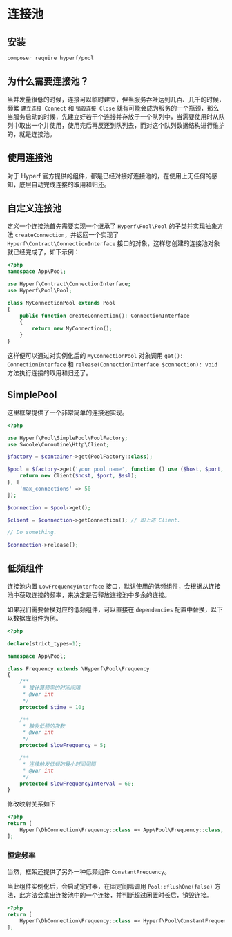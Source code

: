# 连接池

## 安装

```bash
composer require hyperf/pool
```

## 为什么需要连接池？

当并发量很低的时候，连接可以临时建立，但当服务吞吐达到几百、几千的时候，频繁 `建立连接 Connect` 和 `销毁连接 Close` 就有可能会成为服务的一个瓶颈，那么当服务启动的时候，先建立好若干个连接并存放于一个队列中，当需要使用时从队列中取出一个并使用，使用完后再反还到队列去，而对这个队列数据结构进行维护的，就是连接池。

## 使用连接池

对于 Hyperf 官方提供的组件，都是已经对接好连接池的，在使用上无任何的感知，底层自动完成连接的取用和归还。

## 自定义连接池

定义一个连接池首先需要实现一个继承了 `Hyperf\Pool\Pool` 的子类并实现抽象方法 `createConnection`，并返回一个实现了 `Hyperf\Contract\ConnectionInterface` 接口的对象，这样您创建的连接池对象就已经完成了，如下示例：
```php
<?php
namespace App\Pool;

use Hyperf\Contract\ConnectionInterface;
use Hyperf\Pool\Pool;

class MyConnectionPool extends Pool
{
    public function createConnection(): ConnectionInterface
    {
        return new MyConnection();
    }
}
``` 
这样便可以通过对实例化后的 `MyConnectionPool` 对象调用 `get(): ConnectionInterface` 和 `release(ConnectionInterface $connection): void` 方法执行连接的取用和归还了。   

## SimplePool

这里框架提供了一个非常简单的连接池实现。

```php
<?php

use Hyperf\Pool\SimplePool\PoolFactory;
use Swoole\Coroutine\Http\Client;

$factory = $container->get(PoolFactory::class);

$pool = $factory->get('your pool name', function () use ($host, $port, $ssl) {
    return new Client($host, $port, $ssl);
}, [
    'max_connections' => 50
]);

$connection = $pool->get();

$client = $connection->getConnection(); // 即上述 Client.

// Do something.

$connection->release();

```

## 低频组件

连接池内置 `LowFrequencyInterface` 接口，默认使用的低频组件，会根据从连接池中获取连接的频率，来决定是否释放连接池中多余的连接。

如果我们需要替换对应的低频组件，可以直接在 `dependencies` 配置中替换，以下以数据库组件为例。

```php
<?php

declare(strict_types=1);

namespace App\Pool;

class Frequency extends \Hyperf\Pool\Frequency
{
    /**
     * 被计算频率的时间间隔
     * @var int
     */
    protected $time = 10;

    /**
     * 触发低频的次数
     * @var int
     */
    protected $lowFrequency = 5;

    /**
     * 连续触发低频的最小时间间隔
     * @var int
     */
    protected $lowFrequencyInterval = 60;
}

```

修改映射关系如下

```php
<?php
return [
    Hyperf\DbConnection\Frequency::class => App\Pool\Frequency::class,
];
```

### 恒定频率

当然，框架还提供了另外一种低频组件 `ConstantFrequency`。

当此组件实例化后，会启动定时器，在固定间隔调用 `Pool::flushOne(false)` 方法，此方法会拿出连接池中的一个连接，并判断超过闲置时长后，销毁连接。

```php
<?php
return [
    Hyperf\DbConnection\Frequency::class => Hyperf\Pool\ConstantFrequency::class,
];
```
